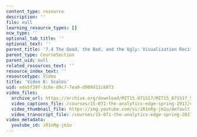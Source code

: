 ```yaml
---
content_type: resource
description: ''
file: null
learning_resource_types: []
ocw_type: ''
optional_tab_title: ''
optional_text: ''
parent_title: '7.4 The Good, the Bad, and the Ugly: Visualization Recitation  (Recitation)'
parent_type: CourseSection
parent_uid: null
related_resources_text: ''
resource_index_text: ''
resourcetype: Video
title: 'Video 6: Scales'
uid: ede5f39f-3c0e-d9c7-7ea9-d909d11c6873
video_files:
  archive_url: https://archive.org/download/MIT15.071S17/MIT15_071S17_Session_7.4.07_300k.mp4
  video_captions_file: /courses/15-071-the-analytics-edge-spring-2017/4b9693852f2f5bd78e5e062da5f7f264_iR1nRg-jm1o.vtt
  video_thumbnail_file: https://img.youtube.com/vi/iR1nRg-jm1o/default.jpg
  video_transcript_file: /courses/15-071-the-analytics-edge-spring-2017/5c240bc90f8ef61f68f2ee93a69f2b64_iR1nRg-jm1o.pdf
video_metadata:
  youtube_id: iR1nRg-jm1o
---
```

